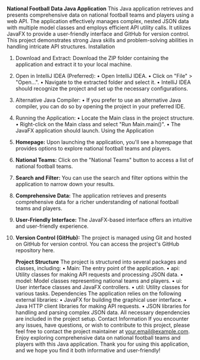 **National Football Data Java Application**
This Java application retrieves and presents comprehensive data on national football teams and players using a web API. The application effectively manages complex, nested JSON data with multiple model classes and employs efficient API utility calls. It utilizes JavaFX to provide a user-friendly interface and GitHub for version control. This project demonstrates strong Java skills and problem-solving abilities in handling intricate API structures.
Installation
1.	Download and Extract: Download the ZIP folder containing the application and extract it to your local machine.
2.	Open in IntelliJ IDEA (Preferred):
      •	Open IntelliJ IDEA.
      •	Click on "File" > "Open...".
      •	Navigate to the extracted folder and select it.
      •	IntelliJ IDEA should recognize the project and set up the necessary configurations.
3.	Alternative Java Compiler:
      •	If you prefer to use an alternative Java compiler, you can do so by opening the project in your preferred IDE.
4.	Running the Application:
      •	Locate the Main class in the project structure.
      •	Right-click on the Main class and select "Run Main.main()".
      •	The JavaFX application should launch.
      Using the Application
1.	**Homepage:** Upon launching the application, you'll see a homepage that provides options to explore national football teams and players.
2.	**National Teams:** Click on the "National Teams" button to access a list of national football teams.
3.	**Search and Filter:** You can use the search and filter options within the application to narrow down your results.
4.  **Comprehensive Data:** The application retrieves and presents comprehensive data for a richer understanding of national football teams and players.
5.  **User-Friendly Interface:** The JavaFX-based interface offers an intuitive and user-friendly experience.
7.	**Version Control (GitHub):** The project is managed using Git and hosted on GitHub for version control. You can access the project's GitHub repository here.

    **Project Structure**
      The project is structured into several packages and classes, including:
      •	Main: The entry point of the application.
      •	api: Utility classes for making API requests and processing JSON data.
      •	model: Model classes representing national teams and players.
      •	ui: User interface classes and JavaFX controllers.
      •	util: Utility classes for various tasks.
      Dependencies
      The application relies on the following external libraries:
      •	JavaFX for building the graphical user interface.
      •	Java HTTP client libraries for making API requests.
      •	JSON libraries for handling and parsing complex JSON data.
      All necessary dependencies are included in the project setup.
      Contact Information
      If you encounter any issues, have questions, or wish to contribute to this project, please feel free to contact the project maintainer at your.email@example.com.
      Enjoy exploring comprehensive data on national football teams and players with this Java application. Thank you for using this application, and we hope you find it both informative and user-friendly!


